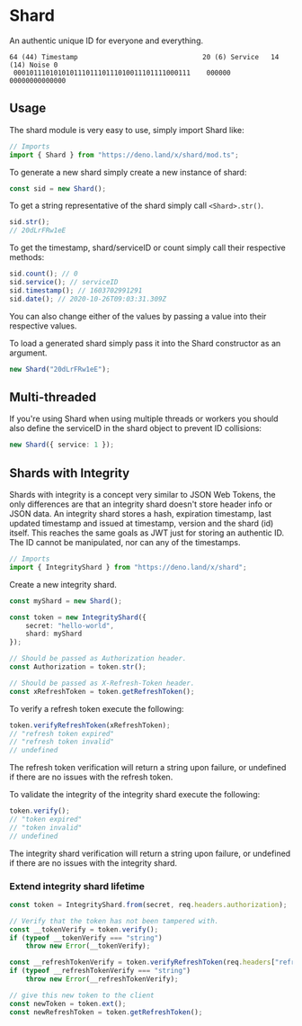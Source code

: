 # Shard

An authentic unique ID for everyone and everything.

```
64 (44) Timestamp                               20 (6) Service   14 (14) Noise 0
 00010111010101011101110111010011101111000111    000000           00000000000000
```

## Usage

The shard module is very easy to use, simply import Shard like:

```ts
// Imports
import { Shard } from "https://deno.land/x/shard/mod.ts";
```

To generate a new shard simply create a new instance of shard:

```ts
const sid = new Shard();
```

To get a string representative of the shard simply call `<Shard>.str()`.

```ts
sid.str();
// 20dLrFRw1eE
```

To get the timestamp, shard/serviceID or count simply call their respective methods:

```ts
sid.count(); // 0
sid.service(); // serviceID
sid.timestamp(); // 1603702991291
sid.date(); // 2020-10-26T09:03:31.309Z
```

You can also change either of the values by passing a value into their respective values.

To load a generated shard simply pass it into the Shard constructor as an argument.

```ts
new Shard("20dLrFRw1eE");
```

## Multi-threaded

If you're using Shard when using multiple threads or workers you should also define the serviceID in the shard object to prevent ID collisions:

```ts
new Shard({ service: 1 });
```

## Shards with Integrity

Shards with integrity is a concept very similar to JSON Web Tokens, the only differences are that an integrity shard doesn't store header info or JSON data. An integrity shard stores a hash, expiration timestamp, last updated timestamp and issued at timestamp, version and the shard (id) itself. This reaches the same goals as JWT just for storing an authentic ID. The ID cannot be manipulated, nor can any of the timestamps.

```ts
// Imports
import { IntegrityShard } from "https://deno.land/x/shard";
```

Create a new integrity shard.

```ts
const myShard = new Shard();

const token = new IntegrityShard({
	secret: "hello-world",
	shard: myShard
});

// Should be passed as Authorization header.
const Authorization = token.str();

// Should be passed as X-Refresh-Token header.
const xRefreshToken = token.getRefreshToken();
```

To verify a refresh token execute the following:

```ts
token.verifyRefreshToken(xRefreshToken);
// "refresh token expired"
// "refresh token invalid"
// undefined
```

The refresh token verification will return a string upon failure, or undefined if there are no issues with the refresh token.

To validate the integrity of the integrity shard execute the following:

```ts
token.verify();
// "token expired"
// "token invalid"
// undefined
```

The integrity shard verification will return a string upon failure, or undefined if there are no issues with the integrity shard.

### Extend integrity shard lifetime

```ts
const token = IntegrityShard.from(secret, req.headers.authorization);

// Verify that the token has not been tampered with.
const __tokenVerify = token.verify();
if (typeof __tokenVerify === "string")
	throw new Error(__tokenVerify);

const __refreshTokenVerify = token.verifyRefreshToken(req.headers["refresh-token"]);
if (typeof __refreshTokenVerify === "string")
	throw new Error(__refreshTokenVerify);

// give this new token to the client
const newToken = token.ext();
const newRefreshToken = token.getRefreshToken();
```
